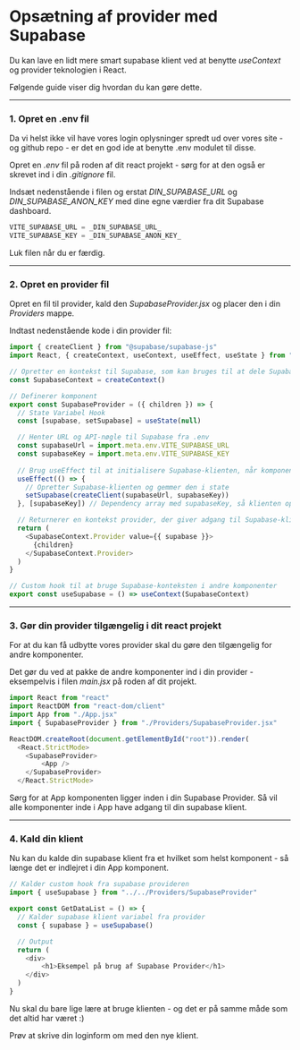 # Opsætning af provider med Supabase
Du kan lave en lidt mere smart supabase klient ved at benytte *useContext* og provider teknologien i React.

Følgende guide viser dig hvordan du kan gøre dette.
___
### 1. Opret en .env fil
Da vi helst ikke vil have vores login oplysninger spredt ud over vores site - og github repo - er det en god ide at benytte .env modulet til disse.

Opret en *.env* fil på roden af dit react projekt - sørg for at den også er skrevet ind i din *.gitignore* fil. 

Indsæt nedenstående i filen og erstat *_DIN_SUPABASE_URL_* og *_DIN_SUPABASE_ANON_KEY_* med dine egne værdier fra dit Supabase dashboard.

```js
VITE_SUPABASE_URL = _DIN_SUPABASE_URL_
VITE_SUPABASE_KEY = _DIN_SUPABASE_ANON_KEY_
```
Luk filen når du er færdig.
___
### 2. Opret en provider fil 
Opret en fil til provider, kald den *SupabaseProvider.jsx* og placer den i din *Providers* mappe. 

Indtast nedenstående kode i din provider fil:
```js
import { createClient } from "@supabase/supabase-js"
import React, { createContext, useContext, useEffect, useState } from "react"

// Opretter en kontekst til Supabase, som kan bruges til at dele Supabase-klienten på tværs af komponenter
const SupabaseContext = createContext()

// Definerer komponent
export const SupabaseProvider = ({ children }) => {
  // State Variabel Hook
  const [supabase, setSupabase] = useState(null)

  // Henter URL og API-nøgle til Supabase fra .env
  const supabaseUrl = import.meta.env.VITE_SUPABASE_URL
  const supabaseKey = import.meta.env.VITE_SUPABASE_KEY
  
  // Brug useEffect til at initialisere Supabase-klienten, når komponenten mountes
  useEffect(() => {
    // Opretter Supabase-klienten og gemmer den i state
    setSupabase(createClient(supabaseUrl, supabaseKey))
  }, [supabaseKey]) // Dependency array med supabaseKey, så klienten opdateres kun hvis denne ændres

  // Returnerer en kontekst provider, der giver adgang til Supabase-klienten
  return (
    <SupabaseContext.Provider value={{ supabase }}>
      {children}
    </SupabaseContext.Provider>
  )
}

// Custom hook til at bruge Supabase-konteksten i andre komponenter
export const useSupabase = () => useContext(SupabaseContext)
```
___
### 3. Gør din provider tilgængelig i dit react projekt
For at du kan få udbytte vores provider skal du gøre den tilgængelig for andre komponenter.

Det gør du ved at pakke de andre komponenter ind i din provider - eksempelvis i filen *main.jsx* på roden af dit projekt.
```js
import React from "react"
import ReactDOM from "react-dom/client"
import App from "./App.jsx"
import { SupabaseProvider } from "./Providers/SupabaseProvider.jsx"

ReactDOM.createRoot(document.getElementById("root")).render(
  <React.StrictMode>
    <SupabaseProvider>
		<App />
    </SupabaseProvider>
  </React.StrictMode>
```
Sørg for at App komponenten ligger inden i din Supabase Provider. Så vil alle komponenter inde i App have adgang til din supabase klient.
___
### 4. Kald din klient
Nu kan du kalde din supabase klient fra et hvilket som helst komponent - så længe det er indlejret i din App komponent.
```js
// Kalder custom hook fra supabase provideren
import { useSupabase } from "../../Providers/SupabaseProvider"

export const GetDataList = () => {
  // Kalder supabase klient variabel fra provider
  const { supabase } = useSupabase()

  // Output
  return (
    <div>
		<h1>Eksempel på brug af Supabase Provider</h1>
	</div>
  )
}

```
Nu skal du bare lige lære at bruge klienten - og det er på samme måde som det altid har været :)

Prøv at skrive din loginform om med den nye klient.